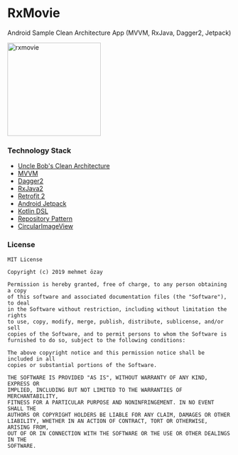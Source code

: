 # RxMovie
Android Sample Clean Architecture App (MVVM, RxJava, Dagger2, Jetpack)

<p><img src="https://github.com/mozay/RxMovie/raw/master/art/appart.gif" alt="rxmovie" width="210"></p>  

### Technology Stack
* [Uncle Bob's Clean Architecture](https://www.raywenderlich.com/3595916-clean-architecture-tutorial-for-android-getting-started)
* [MVVM](https://developer.android.com/jetpack/docs/guide)
* [Dagger2](https://github.com/google/dagger)
* [RxJava2](https://github.com/ReactiveX/RxJava)
* [Retrofit 2](https://square.github.io/retrofit/)
* [Android Jetpack](https://developer.android.com/jetpack)
* [Kotlin DSL](https://docs.gradle.org/current/userguide/kotlin_dsl.html)
* [Repository Pattern](https://proandroiddev.com/the-real-repository-pattern-in-android-efba8662b754)
* [CircularImageView](https://github.com/lopspower/CircularImageView)

### License
```
MIT License

Copyright (c) 2019 mehmet özay

Permission is hereby granted, free of charge, to any person obtaining a copy
of this software and associated documentation files (the "Software"), to deal
in the Software without restriction, including without limitation the rights
to use, copy, modify, merge, publish, distribute, sublicense, and/or sell
copies of the Software, and to permit persons to whom the Software is
furnished to do so, subject to the following conditions:

The above copyright notice and this permission notice shall be included in all
copies or substantial portions of the Software.

THE SOFTWARE IS PROVIDED "AS IS", WITHOUT WARRANTY OF ANY KIND, EXPRESS OR
IMPLIED, INCLUDING BUT NOT LIMITED TO THE WARRANTIES OF MERCHANTABILITY,
FITNESS FOR A PARTICULAR PURPOSE AND NONINFRINGEMENT. IN NO EVENT SHALL THE
AUTHORS OR COPYRIGHT HOLDERS BE LIABLE FOR ANY CLAIM, DAMAGES OR OTHER
LIABILITY, WHETHER IN AN ACTION OF CONTRACT, TORT OR OTHERWISE, ARISING FROM,
OUT OF OR IN CONNECTION WITH THE SOFTWARE OR THE USE OR OTHER DEALINGS IN THE
SOFTWARE.
```
